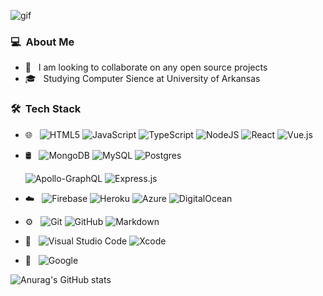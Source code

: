  ![gif](https://media1.giphy.com/media/toXKzaJP3WIgM/giphy.gif?cid=ecf05e47zj9dihbhbieo6fnim8r5vtrt5wv8so8t7srp1twn&rid=giphy.gif&ct=g)
### 💻 &nbsp;About Me 

- 👯 &nbsp; I am looking to collaborate on any open source projects
- 🎓 &nbsp; Studying Computer Sience at University of Arkansas


### 🛠 &nbsp;Tech Stack

- 🌐 &nbsp;
  ![HTML5](https://img.shields.io/badge/HTML_&_CSS-%23E34F26.svg?style=flat&logo=html5&logoColor=white)
  ![JavaScript](https://img.shields.io/badge/JavaScript-%23323330.svg?style=flat&logo=javascript&logoColor=%23F7DF1E)
  ![TypeScript](https://img.shields.io/badge/TypeScript-%23007ACC.svg?style=flat&logo=typescript&logoColor=white)
  ![NodeJS](https://img.shields.io/badge/Node.js-%2343853D.svg?style=flat&logo=node.js&logoColor=white)
  ![React](https://img.shields.io/badge/React-%2320232a.svg?style=flat&logo=react&logoColor=%2361DAFB)
  ![Vue.js](https://img.shields.io/badge/Vue.js-%2335495e.svg?style=flat&logo=vuedotjs&logoColor=%234FC08D)
- 🛢 &nbsp;
  ![MongoDB](https://img.shields.io/badge/MongoDB-%234ea94b.svg?style=flat&logo=mongodb&logoColor=white)
  ![MySQL](https://img.shields.io/badge/MySQL-%2300f.svg?style=flat&logo=mysql&logoColor=white)
  ![Postgres](https://img.shields.io/badge/Postgres-%23316192.svg?style=flat&logo=postgresql&logoColor=white)

  ![Apollo-GraphQL](https://img.shields.io/badge/-ApolloGraphQL-311C87?style=flat&logo=apollo-graphql)
  ![Express.js](https://img.shields.io/badge/Express.js-%23404d59.svg?style=flat&logo=express&logoColor=%2361DAFB)

- ☁️ &nbsp;
  ![Firebase](https://img.shields.io/badge/Firebase-%23039BE5.svg?style=flat&logo=firebase)
  ![Heroku](https://img.shields.io/badge/heroku-%23430098.svg?style=flat&logo=heroku&logoColor=white)
  ![Azure](https://img.shields.io/badge/azure-%230072C6.svg?style=flat&logo=azure-devops&logoColor=white)
  ![DigitalOcean](https://img.shields.io/badge/DigitalOcean-%230167ff.svg?style=flat&logo=digitalOcean&logoColor=white)

- ⚙️ &nbsp;
  ![Git](https://img.shields.io/badge/git-%23F05033.svg?style=flat&logo=git&logoColor=white)
  ![GitHub](https://img.shields.io/badge/GitHub-%23121011.svg?style=flat&logo=github&logoColor=white)
  ![Markdown](https://img.shields.io/badge/-Markdown-333333?style=flat&logo=markdown)
- 🔧 &nbsp;
![Visual Studio Code](https://img.shields.io/badge/VisualStudioCode-0078d7.svg?style=flat&logo=visual-studio-code&logoColor=white)
![Xcode](https://img.shields.io/badge/Xcode-007ACC?style=flat&logo=Xcode&logoColor=white)

- 📙 &nbsp;
![Google](https://img.shields.io/badge/Googling_🤣-%230072C6.svg?style=flat&logo=google&logoColor=white)

![Anurag's GitHub stats](https://github-readme-stats.vercel.app/api?username=skibaalex&show_icons=true)







